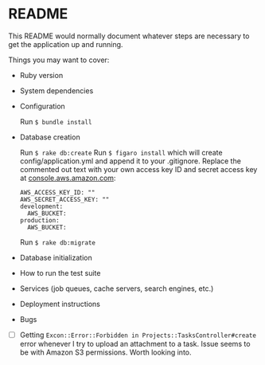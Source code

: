 # README

This README would normally document whatever steps are necessary to get the
application up and running.

Things you may want to cover:

* Ruby version

* System dependencies

* Configuration

  Run `$ bundle install`

* Database creation

  Run `$ rake db:create`
  Run `$ figaro install` which will create config/application.yml and append it to your .gitignore.
  Replace the commented out text with your own access key ID and secret access key at [console.aws.amazon.com](console.aws.amazon.com):

  ```
  AWS_ACCESS_KEY_ID: ""
  AWS_SECRET_ACCESS_KEY: ""
  development:
    AWS_BUCKET:
  production:
    AWS_BUCKET:
  ```

  Run `$ rake db:migrate`


* Database initialization

* How to run the test suite

* Services (job queues, cache servers, search engines, etc.)

* Deployment instructions

* Bugs

- [ ] Getting `Excon::Error::Forbidden in Projects::TasksController#create` error whenever I try to upload an attachment to a task. Issue seems to be with Amazon S3 permissions. Worth looking into. 
